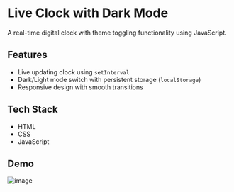 # Live Clock with Dark Mode

A real-time digital clock with theme toggling functionality using JavaScript.

## Features
- Live updating clock using `setInterval`
- Dark/Light mode switch with persistent storage (`localStorage`)
- Responsive design with smooth transitions

## Tech Stack
- HTML
- CSS
- JavaScript

## Demo

![image](https://github.com/user-attachments/assets/707ef455-0f2e-4cc5-a2b8-c9984a6fe1c2)
